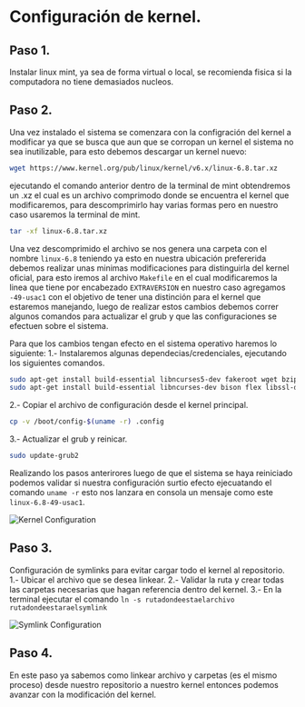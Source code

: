 # Configuración de kernel.

## Paso 1.
Instalar linux mint, ya sea de forma virtual o local, se recomienda fisica si la computadora no tiene demasiados nucleos.

## Paso 2.
Una vez instalado el sistema se comenzara con la configración del kernel a modificar ya que se busca que aun que se corropan un kernel el sistema no sea inutilizable, para esto debemos descargar un kernel nuevo:

```bash
wget https://www.kernel.org/pub/linux/kernel/v6.x/linux-6.8.tar.xz
```
ejecutando el comando anterior dentro de la terminal de mint obtendremos un .xz el cual es un archivo comprimodo donde se encuentra el kernel que modificaremos, para descomprimirlo hay varias formas pero en nuestro caso usaremos la terminal de mint.

```bash
tar -xf linux-6.8.tar.xz
```
Una vez descomprimido el archivo se nos genera una carpeta con el nombre `linux-6.8` teniendo ya esto en nuestra ubicación prefererida debemos realizar unas minimas modificaciones para distinguirla del kernel oficial, para esto iremos al archivo `Makefile` en el cual modificaremos la linea que tiene por encabezado `EXTRAVERSION` en nuestro caso agregamos `-49-usac1` con el objetivo de tener una distinción para el kernel que estaremos manejando, luego de realizar estos cambios debemos correr algunos comandos para actualizar el grub y que las configuraciones se efectuen sobre el sistema. 

Para que los cambios tengan efecto en el sistema operativo haremos lo siguiente:
1.- Instalaremos algunas dependecias/credenciales, ejecutando los siguientes comandos.

```bash
sudo apt-get install build-essential libncurses5-dev fakeroot wget bzip2 openssl
sudo apt-get install build-essential libncurses-dev bison flex libssl-dev libelf-dev
```

2.- Copiar el archivo de configuración desde el kernel principal.

```bash
cp -v /boot/config-$(uname -r) .config
```
3.- Actualizar el grub y reinicar.
```bash
sudo update-grub2
```

Realizando los pasos anterirores luego de que el sistema se haya reiniciado podemos validar si nuestra configuración surtio efecto ejecuatando el comando `uname -r` esto nos lanzara en consola un mensaje como este `linux-6.8-49-usac1`.

![Kernel Configuration](https://github.com/KESM12/SO2_201602404_VD2024/blob/main/Documentaci%C3%B3n/images/kernel.png)

## Paso 3.
Configuración de symlinks para evitar cargar todo el kernel al repositorio.
1.- Ubicar el archivo que se desea linkear. 
2.- Validar la ruta y crear todas las carpetas necesarias que hagan referencia dentro del kernel.
3.- En la terminal ejecutar el comando `ln -s rutadondeestaelarchivo rutadondeestaraelsymlink`

![Symlink Configuration](https://github.com/KESM12/SO2_201602404_VD2024/blob/main/Documentaci%C3%B3n/images/symlink.png)

## Paso 4.
En este paso ya sabemos como linkear archivo y carpetas (es el mismo proceso) desde nuestro repositorio a nuestro kernel entonces podemos avanzar con la modificación del kernel. 
